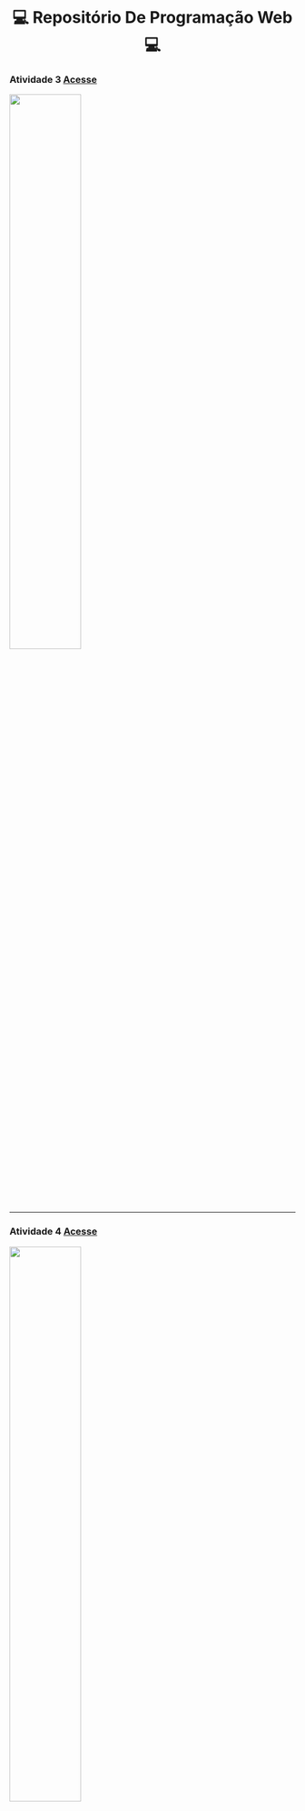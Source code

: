 <h1 align="center">💻 Repositório De Programação Web 💻</h1>

<h3 >Atividade 3 <a href="https://erichidekikataokaferreira.github.io/PWEB-ATIVIDADE3/" target="_blank"> Acesse</a></h3>

<img  width="50%" height="auto" height="175px" src="https://cdn.discordapp.com/attachments/717420578620964874/879791517252849765/unknown.png"/>
<hr>
<h3 > Atividade 4 <a href="https://erichidekikataokaferreira.github.io/PWEB-ATIVIDADE4/" target="_blank"> Acesse</a></h3>
<img width="50%" height="auto" height="175px" src="https://cdn.discordapp.com/attachments/717420578620964874/879790872491880448/unknown.png"/>


